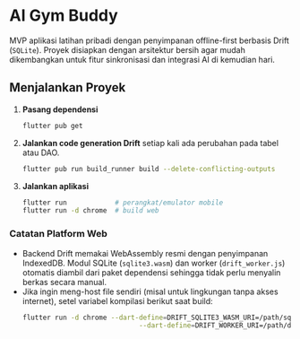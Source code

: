 # AI Gym Buddy

MVP aplikasi latihan pribadi dengan penyimpanan offline-first berbasis Drift
(`SQLite`). Proyek disiapkan dengan arsitektur bersih agar mudah dikembangkan
untuk fitur sinkronisasi dan integrasi AI di kemudian hari.

## Menjalankan Proyek

1. **Pasang dependensi**
   ```bash
   flutter pub get
   ```

2. **Jalankan code generation Drift** setiap kali ada perubahan pada tabel atau
   DAO.
   ```bash
   flutter pub run build_runner build --delete-conflicting-outputs
   ```

3. **Jalankan aplikasi**
   ```bash
   flutter run            # perangkat/emulator mobile
   flutter run -d chrome  # build web
   ```

### Catatan Platform Web

- Backend Drift memakai WebAssembly resmi dengan penyimpanan IndexedDB. Modul
  SQLite (`sqlite3.wasm`) dan worker (`drift_worker.js`) otomatis diambil dari
  paket dependensi sehingga tidak perlu menyalin berkas secara manual.
- Jika ingin meng-host file sendiri (misal untuk lingkungan tanpa akses
  internet), setel variabel kompilasi berikut saat build:
  ```bash
  flutter run -d chrome --dart-define=DRIFT_SQLITE3_WASM_URI=/path/sqlite3.wasm \
                               --dart-define=DRIFT_WORKER_URI=/path/drift_worker.js
  ```
